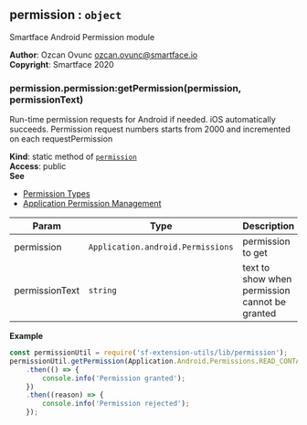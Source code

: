 <a name="module_permission"></a>

## permission : <code>object</code>
Smartface Android Permission module

**Author**: Ozcan Ovunc <ozcan.ovunc@smartface.io>  
**Copyright**: Smartface 2020  
<a name="module_permission.permission_getPermission"></a>

### permission.permission:getPermission(permission, permissionText)
Run-time permission requests for Android if needed. iOS automatically succeeds.
Permission request numbers starts from 2000 and incremented on each requestPermission

**Kind**: static method of [<code>permission</code>](#module_permission)  
**Access**: public  
**See**

- [Permission Types](http://ref.smartface.io/#!/api/Application.android.Permissions)
- [Application Permission Management](https://developer.smartface.io/docs/application-permission-management)


| Param | Type | Description |
| --- | --- | --- |
| permission | <code>Application.android.Permissions</code> | permission to get |
| permissionText | <code>string</code> | text to show when permission cannot be granted |

**Example**  
```js
const permissionUtil = require('sf-extension-utils/lib/permission');
permissionUtil.getPermission(Application.Android.Permissions.READ_CONTACTS, 'Please go to the settings and grant permission')
    .then(() => {
        console.info('Permission granted');
    })
    .then((reason) => {
        console.info('Permission rejected');
    });
```
